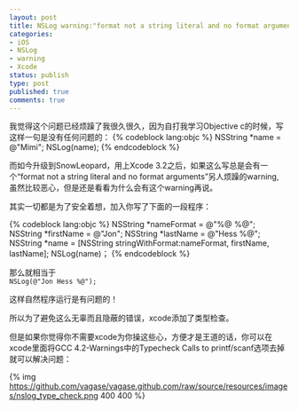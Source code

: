 ```yaml
---
layout: post
title: NSLog warning:"format not a string literal and no format arguments"
categories:
- iOS
- NSLog
- warning
- Xcode
status: publish
type: post
published: true
comments: true
---
```

我觉得这个问题已经烦躁了我很久很久，因为自打我学习Objective c的时候，写这样一句是没有任何问题的：
{% codeblock lang:objc %}
NSString *name = @"Mimi";
NSLog(name);
{% endcodeblock %}

而如今升级到SnowLeopard，用上Xcode 3.2之后，如果这么写总是会有一个“format not a string literal and no format arguments”另人烦躁的warning, 虽然比较恶心，但是还是看看为什么会有这个warning再说。

其实一切都是为了安全着想，加入你写了下面的一段程序：

{% codeblock lang:objc %}
NSString *nameFormat = @"%@ %@";
NSString *firstName = @"Jon";
NSString *lastName = @"Hess %@";
NSString *name = [NSString stringWithFormat:nameFormat, firstName, lastName];
NSLog(name)；
{% endcodeblock %}

那么就相当于  
`NSLog(@"Jon Hess %@");`

这样自然程序运行是有问题的！

<!-- More -->

所以为了避免这么无辜而且隐蔽的错误，xcode添加了类型检查。

但是如果你觉得你不需要xcode为你操这些心，方便才是王道的话，你可以在xcode里面将GCC 4.2-Warnings中的Typecheck Calls to printf/scanf选项去掉就可以解决问题：

{% img https://github.com/vagase/vagase.github.com/raw/source/resources/images/nslog_type_check.png 400 400 %}

